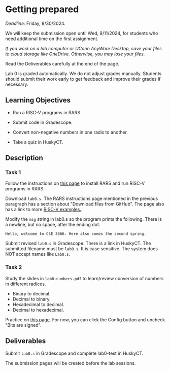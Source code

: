 # Getting prepared

*Deadline:* Friday, 8/30/2024.

We will keep the submission open until Wed, 9/11/2024, for students who
need additional time on the first assignment.

*If you work on a lab computer or UConn AnyWare Desktop, save your files to
cloud storage like OneDrive. Otherwise, you may lose your files.*

Read the Deliverables carefully at the end of the page.

Lab 0 is graded automatically. We do not adjust grades manually. Students
should submit their work early to get feedback and improve their grades if
necessary.

## Learning Objectives

*   Run a RISC-V programs in RARS. 

*   Submit code in Gradescope.

*   Convert non-negative numbers in one radix to another.

*   Take a quiz in HuskyCT.

## Description

### Task 1

Follow the instructions on [this
page](https://github.com/zhijieshi/cse3666/blob/master/misc/rars.md) to install
RARS and run RISC-V programs in RARS. 

Download `lab0.s`. The RARS instructions page mentioned in the previous
paragraph has a section about "Download files from GitHub". The page also has a
link to more [RISC-V
examples.](https://github.com/zhijieshi/cse3666/tree/master/rv-examples).

Modify the `msg` string in lab0.s so the program prints the following. There is
a newline, but no space, after the ending dot.

    Hello, welcome to CSE 3666. Here also comes the second spring.

Submit revised `lab0.s` in Gradescope. There is a link in HuskyCT. The
submitted filename must be `lab0.s`. It is case sensitive. The system does NOT
accept names like `Lab0.s`.

### Task 2

Study the slides in `lab0-numbers.pdf` to learn/review conversion of numbers in
different radices. 

*   Binary to decimal.
*   Decimal to binary.
*   Hexadecimal to decimal.
*   Decimal to hexadecimal.

Practice on [this page](https://zhijieshi.github.io/cse3666/binarynumbers/).
For now, you can click the Config button and uncheck "Bits are signed".

## Deliverables

Submit `lab0.s` in Gradescope and complete lab0-test in HuskyCT. 

The submission pages will be created before the lab sessions.